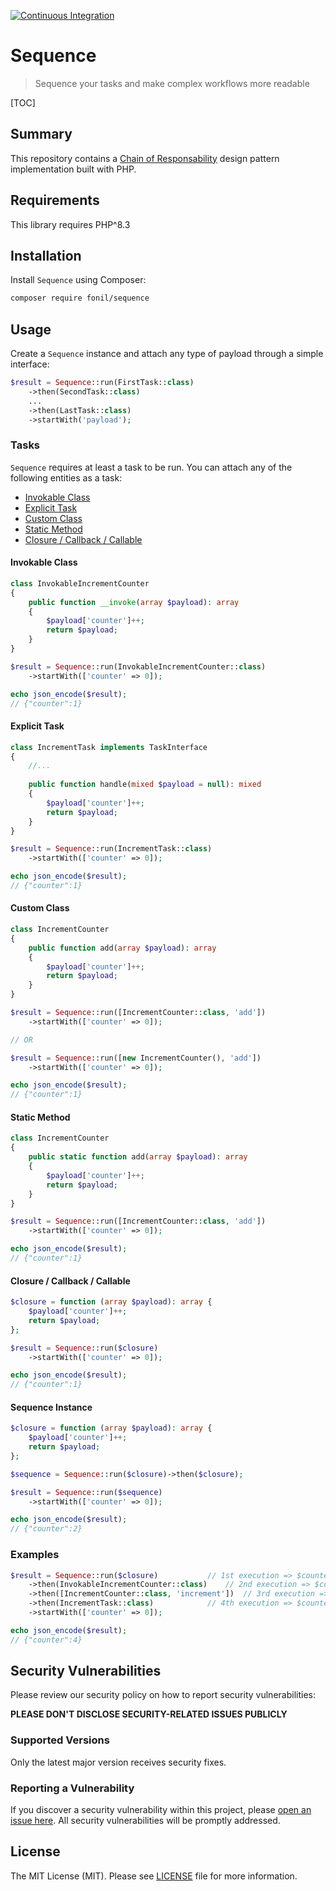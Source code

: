 [![Continuous Integration](https://github.com/fonil/sequence/actions/workflows/ci.yml/badge.svg)](https://github.com/fonil/sequence/actions/workflows/ci.yml)


# Sequence


> Sequence your tasks and make complex workflows more readable


[TOC]


## Summary

This repository contains a [Chain of Responsability](https://refactoring.guru/design-patterns/chain-of-responsibility) design pattern implementation built with PHP.

## Requirements

This library requires PHP^8.3

## Installation

Install `Sequence` using Composer:

```bash
composer require fonil/sequence
```

## Usage

Create a `Sequence` instance and attach any type of payload through a simple interface:

```php
$result = Sequence::run(FirstTask::class)
	->then(SecondTask::class)
	...
	->then(LastTask::class)
	->startWith('payload');
```

### Tasks

`Sequence` requires at least a task to be run. You can attach any of the following entities as a task:

- [Invokable Class](#invokable-class)
- [Explicit Task](#explicit-task)
- [Custom Class](#custom-class)
- [Static Method](#static-method)
- [Closure / Callback / Callable](#closure--callback--callable)

#### Invokable Class

```php
class InvokableIncrementCounter
{
    public function __invoke(array $payload): array
    {
        $payload['counter']++;
        return $payload;
    }
}

$result = Sequence::run(InvokableIncrementCounter::class)
    ->startWith(['counter' => 0]);

echo json_encode($result);
// {"counter":1}
```

#### Explicit Task

```php
class IncrementTask implements TaskInterface
{
    //...
    
    public function handle(mixed $payload = null): mixed
    {
        $payload['counter']++;
        return $payload;
    }
}

$result = Sequence::run(IncrementTask::class)
    ->startWith(['counter' => 0]);

echo json_encode($result);
// {"counter":1}
```

#### Custom Class

```php
class IncrementCounter
{
    public function add(array $payload): array
    {
        $payload['counter']++;
        return $payload;
    }
}

$result = Sequence::run([IncrementCounter::class, 'add'])
    ->startWith(['counter' => 0]);

// OR

$result = Sequence::run([new IncrementCounter(), 'add'])
    ->startWith(['counter' => 0]);

echo json_encode($result);
// {"counter":1}
```

#### Static Method

```php
class IncrementCounter
{
    public static function add(array $payload): array
    {
        $payload['counter']++;
        return $payload;
    }
}

$result = Sequence::run([IncrementCounter::class, 'add'])
    ->startWith(['counter' => 0]);

echo json_encode($result);
// {"counter":1}
```

#### Closure / Callback / Callable

```php
$closure = function (array $payload): array {
    $payload['counter']++;
    return $payload;
};

$result = Sequence::run($closure)
    ->startWith(['counter' => 0]);

echo json_encode($result);
// {"counter":1}
```

#### Sequence Instance

```php
$closure = function (array $payload): array {
    $payload['counter']++;
    return $payload;
};

$sequence = Sequence::run($closure)->then($closure);

$result = Sequence::run($sequence)
    ->startWith(['counter' => 0]);

echo json_encode($result);
// {"counter":2}
```

### Examples

```php
$result = Sequence::run($closure)			// 1st execution => $counter is 1
	->then(InvokableIncrementCounter::class)	// 2nd execution => $counter is 2
	->then([IncrementCounter::class, 'increment'])	// 3rd execution => $counter is 3
	->then(IncrementTask::class)			// 4th execution => $counter is 4
	->startWith(['counter' => 0]);

echo json_encode($result);
// {"counter":4}
```


## Security Vulnerabilities

Please review our security policy on how to report security vulnerabilities:

**PLEASE DON'T DISCLOSE SECURITY-RELATED ISSUES PUBLICLY**

### Supported Versions

Only the latest major version receives security fixes.

### Reporting a Vulnerability

If you discover a security vulnerability within this project, please [open an issue here](https://github.com/fonil/sequence/issues). All security vulnerabilities will be promptly addressed.

## License

The MIT License (MIT). Please see [LICENSE](./LICENSE) file for more information.
